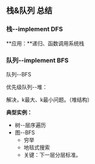 ## 栈&队列 总结
### 栈--implement DFS
**应用：**递归、函数调用系统栈


### 队列--implement BFS
队列--BFS

优先级队列--堆：

解决，k最大、k最小问题。（堆结构）

**典型实例：**

* 树--层序遍历
* 图--BFS
	* 穷举 
	* 地毯式搜索
	* 关键：下一层分层标准。